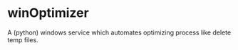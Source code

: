 # winOptimizer
A (python) windows service which automates optimizing process like delete temp files.

